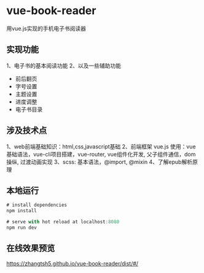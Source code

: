 # vue-book-reader
用vue.js实现的手机电子书阅读器
## 实现功能
1、电子书的基本阅读功能
2、以及一些辅助功能
- 前后翻页
- 字号设置
- 主题设置
- 进度调整
- 电子书目录
## 涉及技术点
1、web前端基础知识：html,css,javascript基础
2、前端框架 vue.js 使用：vue基础语法，vue-cli项目搭建，vue-router, vue组件化开发, 父子组件通信，dom操纵, 过渡动画实现
3、scss: 基本语法，@import, @mixin
4、了解epub解析原理

## 本地运行

```javascript
# install dependencies
npm install

# serve with hot reload at localhost:8080
npm run dev
```

## 在线效果预览
https://zhangtsh5.github.io/vue-book-reader/dist/#/


